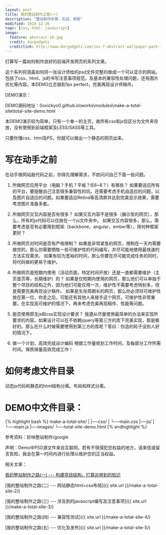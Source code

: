 ```yaml
---
layout: post
title: 我的整站制作之路(一)
description: "整站制作步骤，实战，例程"
modified: 2014-12-20
tags: [css, html. javascript]
image:
  feature: abstract-10.jpg
  credit: dargadgetz
  creditlink: http://www.dargadgetz.com/ios-7-abstract-wallpaper-pack-for-iphone-5-and-ipod-touch-retina/
---
```


打算写一篇如何制作良好的前端开发网页的系列文章。

这个系列将涵盖如何将一张设计师给的psd文件完整的做成一个可以显示的网站。包括了css、html、js的书写注意事项规范，及基本的兼容性处理问题，还有图片优化等内容。本DEMO立志做到1px perfect，完美再现设计师稿件。

DEMO演示：

DEMO源码地址：0ovickyo0.github.io\works\modules\make-a-total-site\total-site-demo.html

本DEMO演示较为简单，只有一个单一的主页，故所有css和js仅区分为文件夹存放，没有使用到前端框架及LESS/SASS等工具。

只要你懂css、html及PS，你就可以做出一个静态的网页出来。

<!--more-->

# 写在动手之前
在动手做网站敲代码之前，你得先理解需求，不妨问问自己下面一些问题。

1. 所做网页应用平台（电脑？手机？平板？IE6~8？）有哪些？
    如果要适应所有的平台，要提醒自己注意很多兼容性的坑。还需要考虑手机自适应的问题，以及图片自适应的问题。如果要适应Retina等高清屏并达到完美显示效果，需要考虑图片准备多套。
    
2. 所做网页交互内容是否有很多？
    如果交互内容不是很多（展示型的网页），那么，所有的js代码可以仅放在一个js文件夹中。
    如果交互内容很多，那么，需要考虑是否有必要用到框架（backbone，angular，ember等），用何种框架更好？
    
3. 所做网页对时间是否有严格限制？
    如果是非常紧急的网页，限制在一天内需要做完的，那么你需要牺牲一些可维护性的代码编写，并尽可能地使用最快速的方法实现需求。
    如果有较为宽裕的时间，那么你要在尽可能完成任务的同时，将代码做的更易于维护。
    
4. 所做网页是短期内使用（活动页面，特定时间开放）还是一直都需要维护（主页首页等，长期维护）的？
    如果是仅短期内使用的网页，那么他们可以单独于整个项目的结构之外，因为他们可能仅用一次，维护性不需要考虑特别多，但是需要完美再现设计稿件。
    如果是生存周期长的网页，那么你必须将可维护性放在第一位，你走之后，可能还有其他人来接手这个网页，可维护性非常重要。在实现高可维护的情况下，再来考虑完美再现稿件、性能等问题。
    
5. 能否使用原生js和css实现设计要求？
    我遵从尽量使用最简单的办法来实现所要求的内容。如果设计可以在不依赖jquery等第三方的库下完美实现，那是极好的。那么在什么时候需要使用到第三方的库呢？答曰：你造的轮子没别人好的情况下。
    
6. 做一个计划，高效完成设计编码
    根据工作量规划工作时间，及每部分工作所需时间。保质保量高效完成工作！


# 如何考虑文件目录
动态js代码和静态的html结构分离。布局和样式分离。

# DEMO中文件目录：
{% highlight bash %}
make-a-total-site/
|
|──css/
|   └──main.css
|──js/
|   └──main.js
|──images/
└──total-site-demo.html
{% endhighlight %}



参考资料：妙味整站制作/google

声明：Demo中PSD源文件来自互联网，若有不慎侵犯您权益的地方，请来信或留言告知，我会在第一时间内进行处理以维护您的正当权益。

相关文章：

[我的整站制作之路(一) --- 构建项目结构，打算运用到的知识](#)

[我的整站制作之路(二) --- 网站静态html+css布局]({{ site.url }}/make-a-total-site-2/)

[我的整站制作之路(三) --- 涉及到的javascript编写及注意事项]({{ site.url }}/make-a-total-site-3/)

[我的整站制作之路(四) --- 兼容性测试]({{ site.url }}/make-a-total-site-4/)

[我的整站制作之路(五) --- 优化及发布]({{ site.url }}/make-a-total-site-5/)